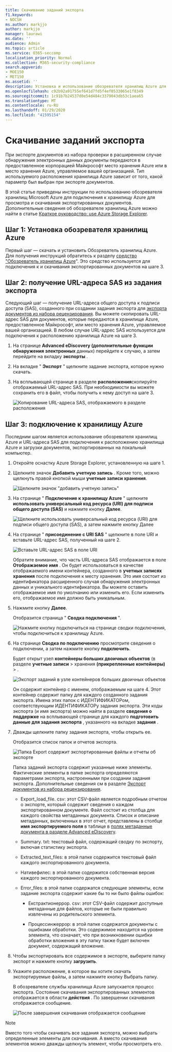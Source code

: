 ```yaml
---
title: Скачивание заданий экспорта
f1.keywords:
- NOCSH
ms.author: markjjo
author: markjjo
manager: laurawi
ms.date: ''
audience: Admin
ms.topic: article
ms.service: O365-seccomp
localization_priority: Normal
ms.collection: M365-security-compliance
search.appverid:
- MOE150
- MET150
ms.assetid: ''
description: Установка и использование обозревателя хранилищ Azure для скачивания документов, экспортированных из набора проверки в Advanced eDiscovery.
ms.openlocfilehash: c92b92a91755ef641d7fd5f4ef0533065e1f8349
ms.sourcegitcommit: 1c91b7b24537d0e54d484c3379043db53c1aea65
ms.translationtype: MT
ms.contentlocale: ru-RU
ms.lasthandoff: 01/29/2020
ms.locfileid: "41595154"
---
```

# <a name="download-export-jobs"></a>Скачивание заданий экспорта

При экспорте документов из набора проверки в расширенном случае обнаружения электронных данных документы передаются в предоставленное корпорацией Майкрософт место хранения Azure или в место хранения Azure, управляемое вашей организацией. Тип используемого расположения хранилища Azure зависит от того, какой параметр был выбран при экспорте документов. 

В этой статье приведены инструкции по использованию обозревателя хранилищ Microsoft Azure для подключения к хранилищу Azure для просмотра и скачивания экспортированных документов. Дополнительные сведения об обозревателе хранилищ Azure можно найти в статье [Краткое руководство: use Azure Storage Explorer](https://docs.microsoft.com/azure/storage/blobs/storage-quickstart-blobs-storage-explorer).

## <a name="step-1-install-the-azure-storage-explorer"></a>Шаг 1: Установка обозревателя хранилищ Azure

Первый шаг — скачать и установить Обозреватель хранилищ Azure. Для получения инструкций обратитесь к разделу [средство "Обозреватель хранилищ Azure](https://go.microsoft.com/fwlink/p/?LinkId=544842)". Это средство используется для подключения к и скачивания экспортированных документов на шаге 3.

## <a name="step-2-obtain-the-sas-url-from-the-export-job"></a>Шаг 2: получение URL-адреса SAS из задания экспорта

Следующий шаг — получение URL-адреса общего доступа к подписи доступа (SAS), созданного при создании задания экспорта для [экспорта документов из набора рецензирования](export-documents-from-review-set.md). Вы можете скопировать URL-адрес SAS для документов, которые передаются в хранилище Azure, предоставленное Майкрософт, или место хранения Azure, управляемое вашей организацией. В любом случае URL-адрес SAS используется для подключения к расположению хранилища Azure на шаге 3.

1. На странице **Advanced eDiscovery (дополнительные функции обнаружения электронных** данных) перейдите к случаю, а затем перейдите на вкладку **экспорты** .

2. На вкладке " **Экспорт** " щелкните задание экспорта, которое нужно скачать.

3. На всплывающей странице в разделе **расположения**скопируйте отображаемый URL-адрес SAS. При необходимости вы можете сохранить его в файл, чтобы получить к нему доступ на шаге 3.
 
   ![Копирование URL-адреса SAS, отображаемого в разделе расположения](./media/eDiscoExportJob.png)

## <a name="step-3-connect-to-the-azure-storage-location"></a>Шаг 3: подключение к хранилищу Azure

Последним шагом является использование обозревателя хранилищ Azure и URL-адреса SAS для подключения к расположению хранилища Azure и загрузки документов, экспортированных на локальный компьютер.

1.  Откройте оснастку Azure Storage Explorer, установленную на шаге 1.

2. Щелкните значок **Добавить учетную запись** . Кроме того, можно щелкнуть правой кнопкой мыши **учетные записи хранения**.

   ![Щелкните значок "добавить учетную запись"](./media/AzureStorageConnect.png)

3.  На странице " **Подключение к хранилищу Azure** " щелкните **использовать универсальный код ресурса (URI) для подписи общего доступа (SAS)** и нажмите кнопку **Далее**.

    ![Щелкните использовать универсальный код ресурса (URI) для подписи общего доступа (SAS), а затем нажмите кнопку Далее](./media/AzureStorageConnect2.png)

4.  На странице " **присоединение с URI SAS** " щелкните в поле URI и вставьте URL-адрес SAS, полученный на шаге 2. 

    ![Вставьте URL-адрес SAS в поле URI](./media/AzureStorageConnect3.png)

    Обратите внимание, что часть URL-адреса SAS отображается в поле **Отображаемое имя** . Он будет использоваться в качестве отображаемого имени контейнера, созданного в **учетных записях хранения** после подключения к месту хранения. Это имя состоит из идентификатора расширенного случая обнаружения электронных данных и уникального идентификатора. Вы можете оставить отображаемое имя по умолчанию или изменить его. Если изменить его, отображаемое имя должно быть уникальным.

5.  Нажмите кнопку **Далее**.

    Отобразится страница " **Сводка подключения** ".
   
    ![Нажмите кнопку подключиться на странице сводки подключения, чтобы подключиться к хранилищу Azure.](./media/AzureStorageConnect4.png)

6. На странице **Сводка по подключению** просмотрите сведения о подключении, а затем нажмите кнопку **подключить**. 

    Будет открыт узел **контейнеры больших двоичных объектов** (в разделе **учетные записи** > хранения **(прикрепленные контейнеры)** \> . 

    ![Экспорт заданий в узле контейнеров больших двоичных объектов](./media/AzureStorageConnect5.png)

    Он содержит контейнер с именем, отображаемым на шаге 4. Этот контейнер содержит папку для каждого созданного задания экспорта. Имена этих папок с ИДЕНТИФИКАТОРом, соответствующим ИДЕНТИФИКАТОРу задания экспорта. Эти коды экспорта (и имя экспорта) можно найти в разделе **сведения о поддержке** на всплывающей странице для каждого **подготовить данные для задания экспорта** , указанного на вкладке **задания** .

7. Дважды щелкните папку задания экспорта, чтобы открыть ее.

   Отобразится список папок и отчетов экспорта.
   
    ![Папка Export содержит экспортированные файлы и отчеты об экспорте](./media/AzureStorageConnect6.png)

   Папка заданий экспорта содержит указанные ниже элементы. Фактические элементы в папке экспорта определяются параметрами экспорта, настроенными при создании задания экспорта. Дополнительные сведения см в разделе [Экспорт документов из набора рецензирования](export-documents-from-review-set.md).

    - Export_load_file. csv: этот CSV-файл является подробным отчетом о экспорте, который содержит сведения о каждом экспортированном документе. Файл состоит из столбца для каждого свойства метаданных документа. Список и описание метаданных, включенных в этот отчет, представлены в столбце **имя экспортируемого поля** в таблице в [полях метаданные документа в разделе Advanced eDiscovery](document-metadata-fields.md).
    
    - Summary. txt: текстовый файл, содержащий сводку по экспорту, включая статистику экспорта.
    
    - Extracted_text_files: в этой папке содержится текстовый файл каждого экспортированного документа.
     
    - Нативефилес: в этой папке содержится собственная версия каждого экспортированного документа.
    
    - Error_files: в этой папке содержатся следующие элементы, если задание экспорта содержит какие бы то ни было файлы ошибок: 
        
      - Екстрактионеррор. csv: этот CSV-файл содержит доступные метаданные для файлов, которые не были правильно извлечены из родительского элемента.
        
      - Процессинжеррор: в этой папке содержатся документы с ошибками обработки. Это содержимое находится на уровне элемента, что означает, что при возникновении ошибки обработки вложения в эту папку также будет включен документ, содержащий вложение.
 
8. Чтобы экспортировать все содержимое в экспорте, выберите папку экспорт и нажмите кнопку **загрузить**.

9. Укажите расположение, в которое вы хотите скачать экспортируемые файлы, а затем нажмите кнопку Выбрать папку.

    В обозревателе службы хранилища Azure запускается процесс экспорта. Состояние скачивания экспортированных элементов отображается в области **действия** . По завершении скачивания отображается сообщение.

    ![После завершения скачивания отображается сообщение](./media/AzureStorageConnect8.png)

> [!NOTE]
> Вместо того чтобы скачивать все задания экспорта, можно выбрать определенные элементы для скачивания. А вместо скачивания элементов можно дважды щелкнуть элемент, чтобы просмотреть его.